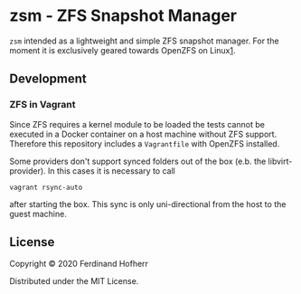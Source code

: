 # zsm - ZFS Snapshot Manager

`zsm` intended as a lightweight and simple ZFS snapshot manager. For the
moment it is exclusively geared towards OpenZFS on Linux[1].

## Development

### ZFS in Vagrant

Since ZFS requires a kernel module to be loaded the tests cannot be
executed in a Docker container on a host machine without ZFS support.
Therefore this repository includes a `Vagrantfile` with OpenZFS
installed.

Some providers don't support synced folders out of the box (e.b. the
libvirt-provider). In this cases it is necessary to call

    vagrant rsync-auto

after starting the box. This sync is only uni-directional from the host
to the guest machine.

## License

Copyright © 2020 Ferdinand Hofherr

Distributed under the MIT License.

[1]: https://zfsonlinux.org/
